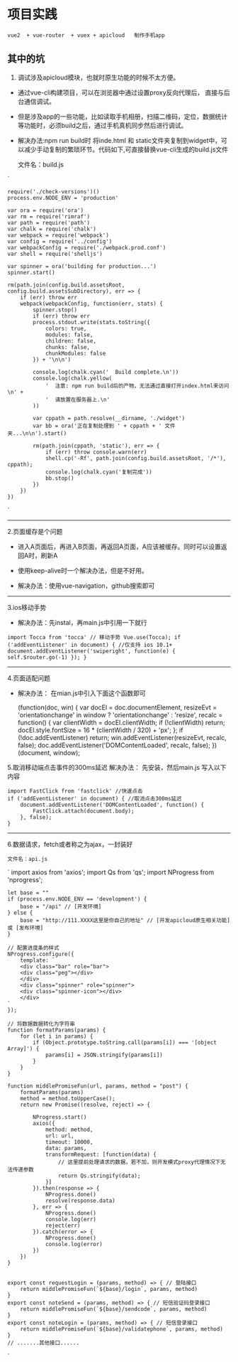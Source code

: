 # 项目实践

    vue2  + vue-router  + vuex + apicloud   制作手机app

## 其中的坑

1. 调试涉及apicloud模块，也就时原生功能的时候不太方便。

* 通过vue-cli构建项目，可以在浏览器中通过设置proxy反向代理后， 直接与后台通信调试。
* 但是涉及app的一些功能，比如读取手机相册，扫描二维码，定位，数据统计等功能时，必须build之后，通过手机真机同步然后进行调试。
* 解决办法:npm run build时 将inde.html 和 static文件夹复制到widget中，可以减少手动复制的繁琐环节。代码如下,可直接替换vue-cli生成的build.js文件

    文件名：build.js

 `

    require('./check-versions')()
    process.env.NODE_ENV = 'production'

    var ora = require('ora')
    var rm = require('rimraf')
    var path = require('path')
    var chalk = require('chalk')
    var webpack = require('webpack')
    var config = require('../config')
    var webpackConfig = require('./webpack.prod.conf')
    var shell = require('shelljs')

    var spinner = ora('building for production...')
    spinner.start()

    rm(path.join(config.build.assetsRoot, config.build.assetsSubDirectory), err => {
        if (err) throw err
        webpack(webpackConfig, function(err, stats) {
            spinner.stop()
            if (err) throw err
            process.stdout.write(stats.toString({
                colors: true,
                modules: false,
                children: false,
                chunks: false,
                chunkModules: false
            }) + '\n\n')

            console.log(chalk.cyan('  Build complete.\n'))
            console.log(chalk.yellow(
                '  注意: npm run build后的产物，无法通过直接打开index.html来访问\n' +
                '  请放置在服务器上.\n'
            ))

            var cppath = path.resolve(__dirname, './widget')
            var bb = ora('正在复制处理到 ' + cppath + ' 文件夹...\n\n').start()

            rm(path.join(cppath, 'static'), err => {
                if (err) throw console.warn(err)
                shell.cp('-Rf', path.join(config.build.assetsRoot, '/*'), cppath);
                console.log(chalk.cyan('复制完成'))
                bb.stop()
            })
        })
    })
`

******

2.页面缓存是个问题

* 进入A页面后，再进入B页面，再返回A页面，A应该被缓存。同时可以设置返回A时，刷新A

* 使用keep-alive时一个解决办法，但是不好用。

* 解决办法：使用vue-navigation，github搜索即可

******

3.ios移动手势

* 解决办法：先instal，再main.js中引用一下就行

``
    import Tocca from 'tocca' // 移动手势
    Vue.use(Tocca);
    if ('addEventListener' in document) {
        //仅支持 ios 10.1+
        document.addEventListener('swiperight', function(e) {
            self.$router.go(-1)
         });
     }
``

******

4.页面适配问题

* 解决办法： 在mian.js中引入下面这个函数即可

    (function(doc, win) {
        var docEl = doc.documentElement,
            resizeEvt = 'orientationchange' in window ? 'orientationchange' : 'resize',
            recalc = function() {
                var clientWidth = docEl.clientWidth;
                if (!clientWidth) return;
                docEl.style.fontSize = 16 * (clientWidth / 320) + 'px';
            };
        if (!doc.addEventListener) return;
        win.addEventListener(resizeEvt, recalc, false);
        doc.addEventListener('DOMContentLoaded', recalc, false);
    })(document, window);

5.取消移动端点击事件的300ms延迟
    解决办法： 先安装，然后main.js 写入以下内容

    import FastClick from 'fastclick' //快速点击
    if ('addEventListener' in document) { //取消点击300ms延迟
        document.addEventListener('DOMContentLoaded', function() {
            FastClick.attach(document.body);
        }, false);
    }

******

6.数据请求，fetch或者称之为ajax，一封装好

    文件名：api.js

`
    import axios from 'axios';
    import Qs from 'qs';
    import NProgress from 'nprogress';

    let base = ""
    if (process.env.NODE_ENV == 'development') {
        base = "/api" // [开发环境]
    } else {
        base = "http://111.XXXX这里是你自己的地址" // [开发apicloud原生相关功能] 或 [发布环境]
    }

    // 配置进度条的样式
    NProgress.configure({
        template: `
        <div class="bar" role="bar">
        <div class="peg"></div>
        </div>
        <div class="spinner" role="spinner">
        <div class="spinner-icon"></div>
        </div>
    `
    });

    // 将数据数据转化为字符串
    function formatParams(params) {
        for (let i in params) {
            if (Object.prototype.toString.call(params[i]) === '[object Array]') {
                params[i] = JSON.stringify(params[i])
            }
        }
    }

    function middlePromiseFun(url, params, method = "post") {
        formatParams(params)
        method = method.toUpperCase();
        return new Promise((resolve, reject) => {

            NProgress.start()
            axios({
                method: method,
                url: url,
                timeout: 10000,
                data: params,
                transformRequest: [function(data) {
                    // 这里提前处理请求的数据，若不加，则开发模式proxy代理情况下无法传递参数
                    return Qs.stringify(data);
                }]
            }).then(response => {
                NProgress.done()
                resolve(response.data)
            }, err => {
                NProgress.done()
                console.log(err)
                reject(err)
            }).catch(error => {
                NProgress.done()
                console.log(error)
            })
        })
    }


    export const requestLogin = (params, method) => { // 登陆接口
        return middlePromiseFun(`${base}/login`, params, method)
    }
    export const noteSend = (params, method) => { // 短信验证码登录接口
        return middlePromiseFun(`${base}/sendcode`, params, method)
    }
    export const noteLogin = (params, method) => { // 短信登录接口
        return middlePromiseFun(`${base}/validatephone`, params, method)
    }
    // .......其他接口......
`